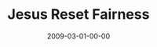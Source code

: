 ---
layout: message
category: message
series: "Reset"
title: "Jesus Reset Fairness"
date: 2009-03-01-00-00
message_id: 550
audio-description: "Jesus made some unique claims and also turned our understanding of fairness upside down. In this talk, Brian Tome discusses why Jesus is not fair and why that is a good thing."
audio: "http://s3.amazonaws.com/crossroadsaudiomessages/Reset2.mp3"
audio-title: "Jesus RESET Fairness"
audio-duration: "37:30"
video-description: "Jesus reset our understanding of fairness. Watch as Brian Tome explains why that's a good thing."
video-title: "Jesus RESET Fairness"
video: "https://s3.amazonaws.com/crossroadsvideomessages/Reset2.mp4"
video-poster: "https://www.crossroads.net/uploadedfiles/Reset2-still.jpg"
program-description: ""
program: "http://www.crossroads.net/players/media/hq/020328_01Program.pdf"
program-title: "Jesus RESET Fairness (Program)"
---